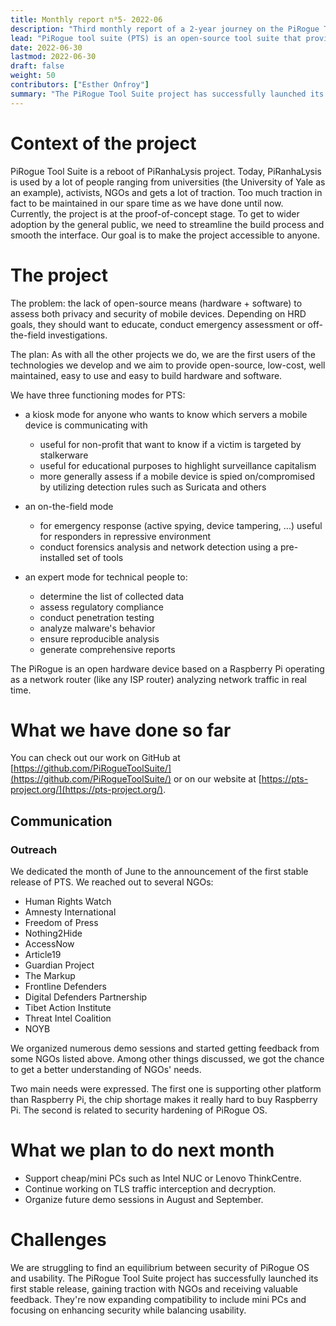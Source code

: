 ```yaml
---
title: Monthly report n⁰5- 2022-06
description: "Third monthly report of a 2-year journey on the PiRogue Tool Suite project"
lead: "PiRogue tool suite (PTS) is an open-source tool suite that provides a comprehensive mobile forensic and network traffic analysis platform."
date: 2022-06-30
lastmod: 2022-06-30
draft: false
weight: 50
contributors: ["Esther Onfroy"]
summary: "The PiRogue Tool Suite project has successfully launched its first stable release, gaining traction with NGOs and receiving valuable feedback. The project is now expanding compatibility to include mini PCs and focusing on enhancing security while balancing usability."
---
```


# Context of the project
PiRogue Tool Suite is a reboot of PiRanhaLysis project. Today, PiRanhaLysis is used by a lot of people ranging from universities (the University of Yale as an example), activists, NGOs and gets a lot of traction. Too much traction in fact to be maintained in our spare time as we have done until now. Currently, the project is at the proof-of-concept stage. To get to wider adoption by the general public, we need to streamline the build process and smooth the interface. Our goal is to make the project accessible to anyone.

# The project
The problem: the lack of open-source means (hardware + software) to assess both privacy and security of mobile devices. Depending on HRD goals, they should want to educate, conduct emergency assessment or off-the-field investigations.

The plan: As with all the other projects we do, we are the first users of the technologies we develop and we aim to provide open-source, low-cost, well maintained, easy to use and easy to build hardware and software. 

We have three functioning modes for PTS:

- a kiosk mode for anyone who wants to know which servers a mobile device is communicating with
  - useful for non-profit that want to know if a victim is targeted by stalkerware
  - useful for educational purposes to highlight surveillance capitalism
  - more generally assess if a mobile device is spied on/compromised by utilizing detection rules such as Suricata and others

- an on-the-field mode
  - for emergency response (active spying, device tampering, ...) useful for responders in repressive environment
  - conduct forensics analysis and network detection using a pre-installed set of tools

- an expert mode for technical people to:
  - determine the list of collected data
  - assess regulatory compliance
  - conduct penetration testing 
  - analyze malware's behavior
  - ensure reproducible analysis
  - generate comprehensive reports

The PiRogue is an open hardware device based on a Raspberry Pi operating as a network router (like any ISP router) analyzing network traffic in real time. 

# What we have done so far
You can check out our work on GitHub at [https://github.com/PiRogueToolSuite/](https://github.com/PiRogueToolSuite/) or on our website at [https://pts-project.org/](https://pts-project.org/).

## Communication

### Outreach
We dedicated the month of June to the announcement of the first stable release of PTS. We reached out to several NGOs:

* Human Rights Watch
* Amnesty International
* Freedom of Press
* Nothing2Hide
* AccessNow
* Article19
* Guardian Project
* The Markup
* Frontline Defenders
* Digital Defenders Partnership
* Tibet Action Institute
* Threat Intel Coalition
* NOYB

We organized numerous demo sessions and started getting feedback from some NGOs listed above. Among other things discussed, we got the chance to get a better understanding of NGOs' needs. 

Two main needs were expressed. The first one is supporting other platform than Raspberry Pi, the chip shortage makes it really hard to buy Raspberry Pi. The second is related to security hardening of PiRogue OS.


# What we plan to do next month
- Support cheap/mini PCs such as Intel NUC or Lenovo ThinkCentre. 
- Continue working on TLS traffic interception and decryption.
- Organize future demo sessions in August and September.

# Challenges
We are struggling to find an equilibrium between security of PiRogue OS and usability.
The PiRogue Tool Suite project has successfully launched its first stable release, gaining traction with NGOs and receiving valuable feedback. They're now expanding compatibility to include mini PCs and focusing on enhancing security while balancing usability.